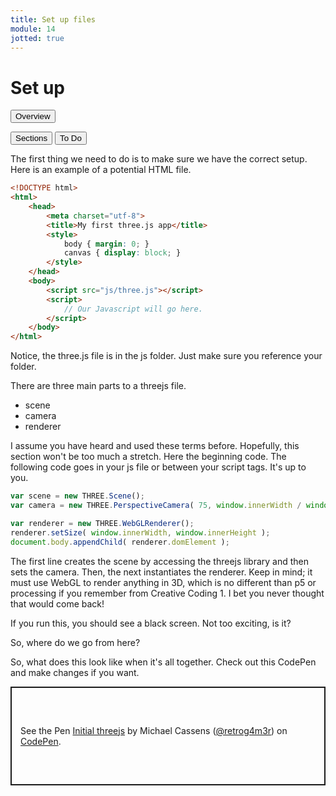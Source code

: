 ```yaml
---
title: Set up files
module: 14
jotted: true
---
```


# Set up

<div class="tab">
  <button class="tablinks active" onclick="openTab(event, 'Overview')">Overview</button>

  <button class="tablinks" onclick="openTab(event, 'Sections')">Sections</button>
  <button class="tablinks" onclick="openTab(event, 'ToDo')">To Do</button>
  
</div>
<div id="Overview" class="tabcontent" style="display:block">
<div class="tabhtml" markdown="1">

The first thing we need to do is to make sure we have the correct setup.  Here is an example of a potential HTML file.

```html
<!DOCTYPE html>
<html>
    <head>
        <meta charset="utf-8">
        <title>My first three.js app</title>
        <style>
            body { margin: 0; }
            canvas { display: block; }
        </style>
    </head>
    <body>
        <script src="js/three.js"></script>
        <script>
            // Our Javascript will go here.
        </script>
    </body>
</html>
```

Notice, the three.js file is in the js folder.  Just make sure you reference your folder.

</div>
</div>
<div id="Sections" class="tabcontent">
<div class="tabhtml" markdown="1">

There are three main parts to a threejs file. 

* scene
* camera
* renderer

I assume you have heard and used these terms before. Hopefully, this section won't be too much a stretch.  Here the beginning code.  The following code goes in your js file or between your script tags.  It's up to you.

```js
var scene = new THREE.Scene();
var camera = new THREE.PerspectiveCamera( 75, window.innerWidth / window.innerHeight, 0.1, 1000 );

var renderer = new THREE.WebGLRenderer();
renderer.setSize( window.innerWidth, window.innerHeight );
document.body.appendChild( renderer.domElement );
```

The first line creates the scene by accessing the threejs library and then sets the camera. Then, the next instantiates the renderer.  Keep in mind; it must use WebGL to render anything in 3D, which is no different than p5 or processing if you remember from Creative Coding 1.  I bet you never thought that would come back!

If you run this, you should see a black screen. Not too exciting, is it?  

So, where do we go from here?
</div>
</div>
<div id="ToDo" class="tabcontent">
<div class="tabhtml" markdown="1">
So, what does this look like when it's all together.  Check out this CodePen and make changes if you want.

<p class="codepen" data-height="358" data-theme-id="light" data-default-tab="js,result" data-user="retrog4m3r" data-slug-hash="vYggmZm" style="height: 158px; box-sizing: border-box; display: flex; align-items: center; justify-content: center; border: 2px solid; margin: 1em 0; padding: 1em;" data-pen-title="Initial threejs">
  <span>See the Pen <a href="https://codepen.io/retrog4m3r/pen/vYggmZm">
  Initial threejs</a> by Michael Cassens (<a href="https://codepen.io/retrog4m3r">@retrog4m3r</a>)
  on <a href="https://codepen.io">CodePen</a>.</span>
</p>
<script async src="https://cpwebassets.codepen.io/assets/embed/ei.js"></script>

</div>
</div>